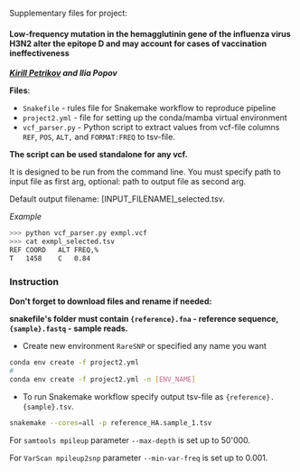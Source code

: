 Supplementary files for project:

#### Low-frequency mutation in the hemagglutinin gene of the influenza virus H3N2 alter the epitope D and may account for cases of vaccination ineffectiveness
***[Kirill Petrikov](https://github.com/KirPetrikov) and Ilia Popov***

**Files**:
- `Snakefile`  - rules file  for Snakemake workflow to reproduce pipeline
- `project2.yml` - file for setting up the conda/mamba virtual environment
- `vcf_parser.py` - Python script to extract values from vcf-file columns `REF`, `POS`, `ALT,` and `FORMAT:FREQ` to tsv-file.

**The script can be used standalone for any vcf.**

It is designed to be run from the command line. You must specify path to input file as first arg, optional: path to output file as second arg.

Default output filename: [INPUT_FILENAME]_selected.tsv.

*Example*
```bash
>>> python vcf_parser.py exmpl.vcf
>>> cat exmpl_selected.tsv
REF	COORD	ALT	FREQ,%
T	1458	C	0.84
```

### Instruction

**Don't forget to download files and rename if needed:**

**snakefile's folder must contain `{reference}.fna` - reference sequence, `{sample}.fastq` - sample reads.**

- Create new environment `RareSNP` or specified any name you want
```bash
conda env create -f project2.yml
#
conda env create -f project2.yml -n [ENV_NAME]
```

- To run Snakemake workflow specify output tsv-file as `{reference}.{sample}.tsv`. 
```bash
snakemake --cores=all -p reference_HA.sample_1.tsv
```

For `samtools mpileup` parameter `--max-depth` is set up to 50'000.

For `VarScan mpileup2snp` parameter `--min-var-freq` is set up to 0.001.
